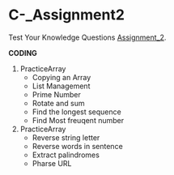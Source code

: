 # C-_Assignment2

Test Your Knowledge Questions [Assignment_2](https://github.com/andyhu87/C-_Assignment2/blob/main/Assignment_2.pdf).

**CODING**

1. PracticeArray 
   - Copying an Array
   - List Management
   - Prime Number
   - Rotate and sum
   - Find the longest sequence
   - Find Most freuqent number
2. PracticeArray 
   - Reverse string letter
   - Reverse words in sentence
   - Extract palindromes
   - Pharse URL
